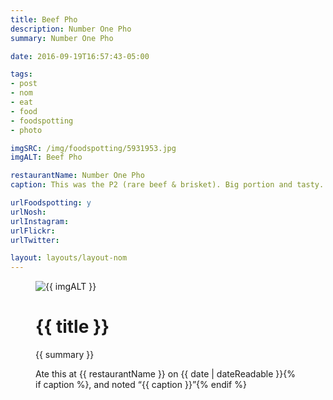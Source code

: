 ```yaml
---
title: Beef Pho
description: Number One Pho
summary: Number One Pho

date: 2016-09-19T16:57:43-05:00

tags:
- post
- nom
- eat
- food
- foodspotting
- photo

imgSRC: /img/foodspotting/5931953.jpg
imgALT: Beef Pho

restaurantName: Number One Pho
caption: This was the P2 (rare beef & brisket). Big portion and tasty. But broth is a little plain on its own.

urlFoodspotting: y
urlNosh: 
urlInstagram: 
urlFlickr:
urlTwitter: 

layout: layouts/layout-nom
---
```

<figure class="nom">
	<img class="u-photo img-border" src="{{ imgSRC }}" alt="{{ imgALT }}">
	<figcaption>
		<h1 class="title p-name">{{ title }}</h1>
		<p class="summary">{{ summary }}</p>
		<p>Ate this at {{ restaurantName }} on <time class="dt-published" datetime="{{ date | dateIso }}">{{ date | dateReadable }}</time>{% if caption %}, and noted <q class="caption">{{ caption }}</q>{% endif %}
	</figcaption>
</figure>